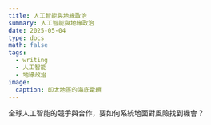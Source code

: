 ```yaml
---
title: 人工智能與地緣政治
summary: 人工智能與地緣政治
date: 2025-05-04
type: docs
math: false
tags:
  - writing
  - 人工智能
  - 地緣政治
image:
  caption: 印太地區的海底電纜
---
```


全球人工智能的競爭與合作，要如何系統地面對風險找到機會？


<!--more-->